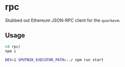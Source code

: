 rpc
===

Stubbed out Ethereum JSON-RPC client for the `quarkevm`.

## Usage

```sh
cd rpc/
npm i

DEV=1 SPUTNIK_EXECUTOR_PATH=../ npm run start
```